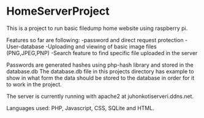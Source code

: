 # HomeServerProject

This is a project to run basic filedump home website using raspberry pi. 

Features so far are following:
-password and direct request protection
-User-database
-Uploading and viewing of basic image files (PNG,JPEG,PNP)
-Search feature to find specific file uploaded in the server

Passwords are generated hashes using php-hash library and stored in the database.db
The database.db file in this projects directory has example to show in what form the data should be stored to the database
in order for it to work in the project. 

The server is currently running with apache2 at juhonkotiserveri.ddns.net.

Languages used: PHP, Javascript, CSS, SQLite and HTML.
